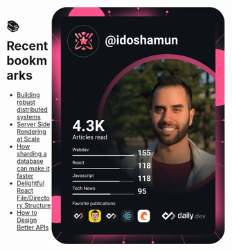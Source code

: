 <a href="https://app.daily.dev/idoshamun"><img src="https://raw.githubusercontent.com/idoshamun/idoshamun/devcard/devcard.svg" align='right' width="400" alt="Ido Shamun's Dev Card"/></a>

# 📚 Recent bookmarks
<!-- BOOKMARKS:START -->
- [Building robust distributed systems](https://app.daily.dev/posts/QUb46y__2?utm_source=rss&utm_medium=bookmarks&utm_campaign=28849d86070e4c099c877ab6837c61f0)
- [Server Side Rendering at Scale](https://app.daily.dev/posts/CPlatfsfh?utm_source=rss&utm_medium=bookmarks&utm_campaign=28849d86070e4c099c877ab6837c61f0)
- [How sharding a database can make it faster](https://app.daily.dev/posts/X-s1P7D2x?utm_source=rss&utm_medium=bookmarks&utm_campaign=28849d86070e4c099c877ab6837c61f0)
- [Delightful React File/Directory Structure](https://app.daily.dev/posts/yQT5B45VL?utm_source=rss&utm_medium=bookmarks&utm_campaign=28849d86070e4c099c877ab6837c61f0)
- [How to Design Better APIs](https://app.daily.dev/posts/6xsJVXcgT?utm_source=rss&utm_medium=bookmarks&utm_campaign=28849d86070e4c099c877ab6837c61f0)
<!-- BOOKMARKS:END -->
